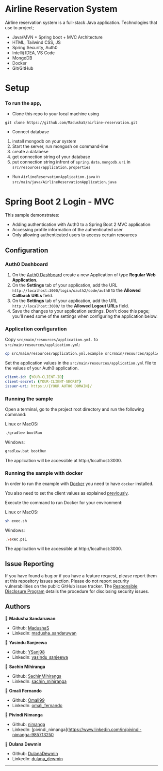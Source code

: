 # Airline Reservation System 

Airline reservation system is a full-stack Java application. 
Technologies that use to project;

- Java/MVN  + Spring boot + MVC Architecture
- HTML, Tailwind CSS, JS
- Spring Security, Auth0
- Intellij IDEA, VS Code
- MongoDB
- Docker
- Git/GitHub


# Setup

### To run the app,

- Clone this repo to your local machine using
```git
git clone https://github.com/MadushaS/airline-reservation.git
```
- Connect database 
1. install mongodb on your system
1. Start the server, run mongosh on command-line
1. create a databese
1. get connection string of your database
1. put connection string infront of `spring.data.mongodb.uri` in `src/resources/application.properties`

- Run `AirlineReservationApplication.java` in `src/main/java/AirlineReservationApplication.java`


# Spring Boot 2 Login - MVC

This sample demonstrates:

- Adding authentication with Auth0 to a Spring Boot 2 MVC application
- Accessing profile information of the authenticated user
- Only allowing authenticated users to access certain resources

## Configuration

### Auth0 Dashboard
1. On the [Auth0 Dashboard](https://manage.auth0.com/#/clients) create a new Application of type **Regular Web Application**.
1. On the **Settings** tab of your application, add the URL `http://localhost:3000/login/oauth2/code/auth0` to the **Allowed Callback URLs** field.
1. On the **Settings** tab of your application, add the URL `http://localhost:3000/` to the **Allowed Logout URLs** field.
1. Save the changes to your application settings. Don't close this page; you'll need some of the settings when configuring the application below.

### Application configuration

Copy `src/main/resources/application.yml.` to `src/main/resources/application.yml`:

```bash
cp src/main/resources/application.yml.example src/main/resources/application.yml
```

Set the application values in the `src/main/resources/application.yml` file to the values of your Auth0 application.

```yaml
client-id: {YOUR-CLIENT-ID}
client-secret: {YOUR-CLIENT-SECRET}
issuer-uri: https://{YOUR AUTH0 DOMAIN}/
```

### Running the sample

Open a terminal, go to the project root directory and run the following command:

Linux or MacOS:

```bash
./gradlew bootRun
```

Windows:

```bash
gradlew.bat bootRun 
```

The application will be accessible at http://localhost:3000.

### Running the sample with docker

In order to run the example with [Docker](https://docs.docker.com/install/) you need to have `docker` installed.

You also need to set the client values as explained [previously](#application-configuration).

Execute the command to run Docker for your environment:

Linux or MacOS:

```bash
sh exec.sh
```

Windows:

```bash
.\exec.ps1
```

The application will be accessible at http://localhost:3000.

## Issue Reporting

If you have found a bug or if you have a feature request, please report them at this repository issues section. Please do not report security vulnerabilities on the public GitHub issue tracker. The [Responsible Disclosure Program](https://auth0.com/whitehat) details the procedure for disclosing security issues.


## Authors

👤 **Madusha Sandaruwan**

-   Github: [MadushaS](https://github.com/MadushaS)
-   LinkedIn: [madusha_sandaruwan](https://linkedin.com/in/madushasandaruwan)


👤 **Yasindu Sanjeewa**

-   Github: [YSanj98](https://github.com/YSanj98)
-   LinkedIn: [yasindu_sanjeewa](https://www.linkedin.com/in/yasindu-sanjeewa-a79783202)


👤 **Sachin Mihiranga**

-   Github: [SachinMihiranga](https://github.com/SachinMihiranga)
-   LinkedIn: [sachin_mihiranga](https://www.linkedin.com/in/sachin-mihiranga-644608255)


👤 **Omali Fernando**

-   Github: [Omali99](https://github.com/Omali99)
-   LinkedIn: [omali_fernando](https://www.linkedin.com/in/omali-fernando-04723124a)

👤 **Pivindi Nimanga**

-   Github: [nimanga](https://github.com/nimanga-cs19019)
-   LinkedIn: [pivindi_nimanga](https://www.linkedin.com/in/pivindi-nimanga-985713250


👤 **Dulana Dewmin**

-   Github: [DulanaDewmin](https://github.com/DulanaDewmin)
-   LinkedIn: [dulana_dewmin](https://www.linkedin.com/in/hewa-dehigahawaththage-dulana-dewmin-0788b21b9)

---